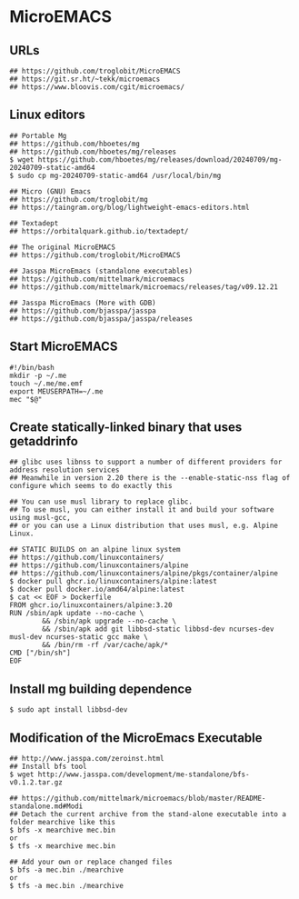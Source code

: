 MicroEMACS
==========

## URLs

    ## https://github.com/troglobit/MicroEMACS
    ## https://git.sr.ht/~tekk/microemacs
    ## https://www.bloovis.com/cgit/microemacs/

## Linux editors

    ## Portable Mg
    ## https://github.com/hboetes/mg
    ## https://github.com/hboetes/mg/releases
    $ wget https://github.com/hboetes/mg/releases/download/20240709/mg-20240709-static-amd64
    $ sudo cp mg-20240709-static-amd64 /usr/local/bin/mg

    ## Micro (GNU) Emacs
    ## https://github.com/troglobit/mg
    ## https://taingram.org/blog/lightweight-emacs-editors.html

    ## Textadept
    ## https://orbitalquark.github.io/textadept/

    ## The original MicroEMACS
    ## https://github.com/troglobit/MicroEMACS

    ## Jasspa MicroEmacs (standalone executables)
    ## https://github.com/mittelmark/microemacs
    ## https://github.com/mittelmark/microemacs/releases/tag/v09.12.21

    ## Jasspa MicroEmacs (More with GDB)
    ## https://github.com/bjasspa/jasspa
    ## https://github.com/bjasspa/jasspa/releases

## Start MicroEMACS

    #!/bin/bash
    mkdir -p ~/.me
    touch ~/.me/me.emf
    export MEUSERPATH=~/.me
    mec "$@"

## Create statically-linked binary that uses getaddrinfo

    ## glibc uses libnss to support a number of different providers for address resolution services
    ## Meanwhile in version 2.20 there is the --enable-static-nss flag of configure which seems to do exactly this

    ## You can use musl library to replace glibc.
    ## To use musl, you can either install it and build your software using musl-gcc,
    ## or you can use a Linux distribution that uses musl, e.g. Alpine Linux.

    ## STATIC BUILDS on an alpine linux system
    ## https://github.com/linuxcontainers/
    ## https://github.com/linuxcontainers/alpine
    ## https://github.com/linuxcontainers/alpine/pkgs/container/alpine
    $ docker pull ghcr.io/linuxcontainers/alpine:latest
    $ docker pull docker.io/amd64/alpine:latest
    $ cat << EOF > Dockerfile
    FROM ghcr.io/linuxcontainers/alpine:3.20
    RUN /sbin/apk update --no-cache \
            && /sbin/apk upgrade --no-cache \
            && /sbin/apk add git libbsd-static libbsd-dev ncurses-dev musl-dev ncurses-static gcc make \
            && /bin/rm -rf /var/cache/apk/*
    CMD ["/bin/sh"]
    EOF

## Install mg building dependence

    $ sudo apt install libbsd-dev

## Modification of the MicroEmacs Executable

    ## http://www.jasspa.com/zeroinst.html
    ## Install bfs tool
    $ wget http://www.jasspa.com/development/me-standalone/bfs-v0.1.2.tar.gz

    ## https://github.com/mittelmark/microemacs/blob/master/README-standalone.md#Modi
    ## Detach the current archive from the stand-alone executable into a folder mearchive like this
    $ bfs -x mearchive mec.bin
    or
    $ tfs -x mearchive mec.bin

    ## Add your own or replace changed files
    $ bfs -a mec.bin ./mearchive
    or
    $ tfs -a mec.bin ./mearchive

